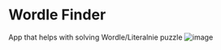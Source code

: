 # Wordle Finder
App that helps with solving Wordle/Literalnie puzzle
![image](https://github.com/user-attachments/assets/80520e0d-0084-4d7c-8b9a-865c9fbf952c)
